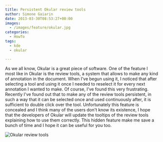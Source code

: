 ```yaml
---
title: Persistent Okular review tools
author: Simone Gaiarin
date: 2013-03-30T08:53:27+00:00
images:
  - /images/feature/okular.jpg
categories:
  - HowTo
tags:
  - kde
  - okular

---
```

As we all know, Okular is a great piece of software. One of the feature I most like in Okular is the review tools, a system that allows to make any kind of annotation in the document. When I've begun using it, I noticed that after selecting a tool and using it once I needed to reselect it for every next annotation I wanted to make. Of course, I've found this very frustrating.<!--more--> Recently I've found out that to make any of the review tools persistent, in such a way that it can be selected once and used continuously after, it is sufficient to double click over the tool. Unfortunately this feature is concealed and I think many of the users don't know its existence, I hope that the developers of Okular will update the tooltips of the review tools explaining how to use them correctly. This hidden feature make me save a bunch of time and I hope it can be useful for you too.

![Okular review tools](/images/okular_feature.jpg#center)

